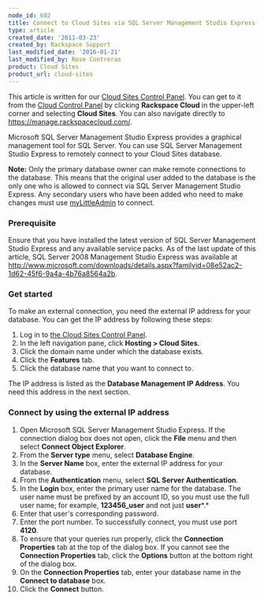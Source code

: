 ```yaml
---
node_id: 602
title: Connect to Cloud Sites via SQL Server Management Studio Express
type: article
created_date: '2011-03-23'
created_by: Rackspace Support
last_modified_date: '2016-01-21'
last_modified_by: Rose Contreras
product: Cloud Sites
product_url: cloud-sites
---
```


This article is written for our [Cloud Sites Control Panel](https://manage.rackspacecloud.com/). You can get to it from the [Cloud Control Panel](https://mycloud.rackspace.com) by clicking **Rackspace Cloud** in the upper-left corner and selecting **Cloud Sites**. You can also navigate directly to <https://manage.rackspacecloud.com/>.

Microsoft SQL Server Management Studio Express provides a graphical
management tool for SQL Server. You can use SQL Server Management Studio
Express to remotely connect to your Cloud Sites database.

**Note:** Only the primary database owner can make remote connections to
the database. This means that the original user added to the database is
the only one who is allowed to connect via SQL Server Management Studio
Express. Any secondary users who have been added who need to make
changes must use
[myLittleAdmin](/how-to/rackspace-cloud-sites-essentials-mylittleadmin-database-management-interface "Working with a MSSQL database")
to connect.

### Prerequisite

Ensure that you have installed the latest version of SQL Server
Management Studio Express and any available service packs. As of the
last update of this article, SQL Server 2008 Management Studio Express
was available at
<http://www.microsoft.com/downloads/details.aspx?familyid=08e52ac2-1d62-45f6-9a4a-4b76a8564a2b>.

### Get started

To make an external connection, you need the external IP address for
your database. You can get the IP address by following these steps:

1.  Log in to [the Cloud Sites Control Panel](https://manage.rackspacecloud.com "https://manage.rackspacecloud.com").
2.  In the left navigation pane, click **Hosting > Cloud Sites**.
3.  Click the domain name under which the database exists.
4.  Click the **Features** tab.
5.  Click the database name that you want to connect to.

The IP address is listed as the **Database Management IP Address**. You
need this address in the next section.

### Connect by using the external IP address

1.  Open Microsoft SQL Server Management Studio Express.
    If the connection dialog box does not open, click the
    **File** menu and then select **Connect Object Explorer**.
2.  From the **Server type** menu, select **Database Engine**.
3.  In the **Server Name** box, enter the external IP address for
    your database.
4.  From the **Authentication** menu, select **SQL Server
    Authentication**.
5.  In the **Login** box, enter the primary user name for the
    database.
    The user name must be prefixed by an account ID, so you must use the
    full user name; for example, **123456_user** and not just
    **user***.*
6.  Enter that user's corresponding password.
7.  Enter the port number. To successfully connect, you must use port
    **4120**.
8.  To ensure that your queries run properly, click the **Connection
    Properties** tab at the top of the dialog box.
    If you cannot see the **Connection Properties** tab, click the
    **Options** button at the bottom right of the dialog box.
9.  On the **Connection Properties** tab, enter your database name in
    the **Connect to database** box.
10. Click the **Connect** button.
